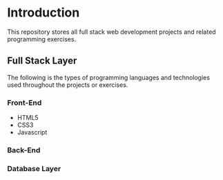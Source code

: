 # Introduction
This repository stores all full stack web development projects and related programming exercises.

## Full Stack Layer
The following is the types of programming languages and technologies used throughout the projects or exercises.

### Front-End
* HTML5
* CSS3
* Javascript

### Back-End

### Database Layer